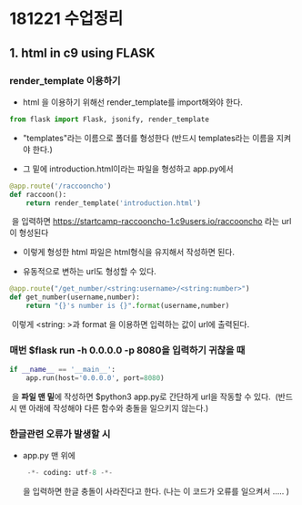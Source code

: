 # 181221 수업정리



## 1. html in c9 using FLASK



### render_template 이용하기



* html 을 이용하기 위해선 render_template를 import해와야 한다.

```python
from flask import Flask, jsonify, render_template
```



* "templates"라는 이름으로 폴더를 형성한다 (반드시 templates라는 이름을 지켜야 한다.)


* 그 밑에 introduction.html이라는 파일을 형성하고 app.py에서

```python
@app.route('/raccooncho')
def raccoon():
    return render_template('introduction.html')
```

​	을 입력하면 https://startcamp-raccooncho-1.c9users.io/raccooncho 라는 url이 형성된다



* 이렇게 형성한 html 파일은 html형식을 유지해서 작성하면 된다.

* 유동적으로 변하는 url도 형성할 수 있다.

```python
@app.route("/get_number/<string:username>/<string:number>")
def get_number(username,number):
    return "{}'s number is {}".format(username,number)
```

​	이렇게 <string: >과 format 을 이용하면 입력하는 값이 url에 출력된다.



### 매번 $flask run -h 0.0.0.0 -p 8080을 입력하기 귀찮을 때

```python
if __name__ == '__main__':
    app.run(host='0.0.0.0', port=8080)
```

​	을 **파일 맨 밑**에 작성하면 $python3 app.py로 간단하게 url을 작동할 수 있다.
​	(반드시 맨 아래에 작성해야 다른 함수와 충돌을 일으키지 않는다.)



### 한글관련 오류가 발생할 시 

* app.py 맨 위에 

  ```python
   -*- coding: utf-8 -*-
  ```

  을 입력하면 한글 충돌이 사라진다고 한다. (나는 이 코드가 오류를 일으켜서 ..... )

